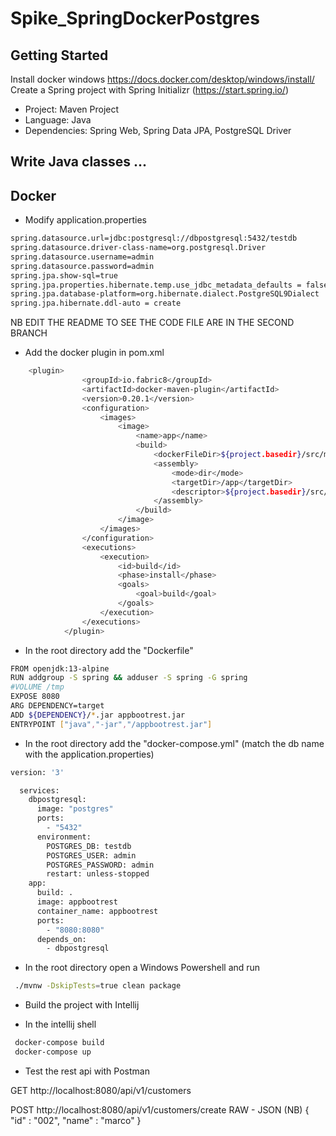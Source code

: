 # Spike_SpringDockerPostgres

## Getting Started

Install docker windows https://docs.docker.com/desktop/windows/install/
Create a Spring project with Spring Initializr (https://start.spring.io/)
* Project: Maven Project
* Language: Java
* Dependencies: Spring Web, Spring Data JPA, PostgreSQL Driver


## Write Java classes ...

## Docker

* Modify application.properties
```sh
spring.datasource.url=jdbc:postgresql://dbpostgresql:5432/testdb
spring.datasource.driver-class-name=org.postgresql.Driver
spring.datasource.username=admin
spring.datasource.password=admin
spring.jpa.show-sql=true
spring.jpa.properties.hibernate.temp.use_jdbc_metadata_defaults = false
spring.jpa.database-platform=org.hibernate.dialect.PostgreSQL9Dialect
spring.jpa.hibernate.ddl-auto = create
```
NB
EDIT THE README TO SEE THE CODE
FILE ARE IN THE SECOND BRANCH






* Add the docker plugin in pom.xml
```sh
    <plugin>
				<groupId>io.fabric8</groupId>
				<artifactId>docker-maven-plugin</artifactId>
				<version>0.20.1</version>
				<configuration>
					<images>
						<image>
							<name>app</name>
							<build>
								<dockerFileDir>${project.basedir}/src/main/docker</dockerFileDir>
								<assembly>
									<mode>dir</mode>
									<targetDir>/app</targetDir>
									<descriptor>${project.basedir}/src/main/docker/assembly.xml</descriptor>
								</assembly>
							</build>
						</image>
					</images>
				</configuration>
				<executions>
					<execution>
						<id>build</id>
						<phase>install</phase>
						<goals>
							<goal>build</goal>
						</goals>
					</execution>
				</executions>
			</plugin>
```  
 * In the root directory add the "Dockerfile"
  ```sh
  FROM openjdk:13-alpine
  RUN addgroup -S spring && adduser -S spring -G spring
  #VOLUME /tmp
  EXPOSE 8080
  ARG DEPENDENCY=target
  ADD ${DEPENDENCY}/*.jar appbootrest.jar
  ENTRYPOINT ["java","-jar","/appbootrest.jar"]
  ```

* In the root directory add the "docker-compose.yml" (match the db name with the application.properties)
```sh
version: '3'

  services:
    dbpostgresql:
      image: "postgres"
      ports:
        - "5432"
      environment:
        POSTGRES_DB: testdb
        POSTGRES_USER: admin
        POSTGRES_PASSWORD: admin
        restart: unless-stopped
    app:
      build: .
      image: appbootrest
      container_name: appbootrest
      ports:
        - "8080:8080"
      depends_on:
        - dbpostgresql
```

* In the root directory open a Windows Powershell and run 

```sh
 ./mvnw -DskipTests=true clean package
```

* Build the project with Intellij

* In the intellij shell
```sh
 docker-compose build
 docker-compose up
```

* Test the rest api with Postman

GET http://localhost:8080/api/v1/customers

POST http://localhost:8080/api/v1/customers/create
RAW - JSON (NB)
{ 
    "id" : "002",
    "name" : "marco"
}



